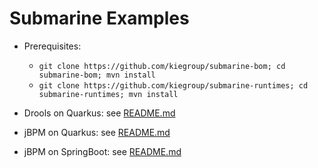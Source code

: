 # Submarine Examples

- Prerequisites:
  - `git clone https://github.com/kiegroup/submarine-bom; cd submarine-bom; mvn install`
  - `git clone https://github.com/kiegroup/submarine-runtimes; cd submarine-runtimes; mvn install`
  
- Drools on Quarkus: see [README.md](drools-quarkus/README.md)
- jBPM on Quarkus: see [README.md](jbpm-quarkus-example/README.md)
- jBPM on SpringBoot: see [README.md](jbpm-springboot-example/README.md)


